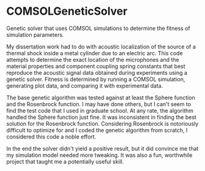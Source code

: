 # COMSOLGeneticSolver
Genetic solver that uses COMSOL simulations to determine the fitness of simulation parameters.

My dissertation work had to do with acoustic localization of the source of a thermal shock inside a metal cylinder due to an electric arc. This code attempts to determine the exact location of the microphones and the material properties and component coupling spring constants that best reproduce the acoustic signal data obtained during experiments using a genetic solver. Fitness is determined by running a COMSOL simulation, generating plot data, and comparing it with experimental data.

The base genetic algorithm was tested against at least the Sphere function and the Rosenbrock function. I may have done others, but I can't seem to find the test code that I used in graduate school. At any rate, the algorithm handled the Sphere function just fine. It was inconsistent in finding the best solution for the Rosenbrock function. Considering Rosenbrock is notoriously difficult to optimize for and I coded the genetic algorithm from scratch, I considered this code a noble effort.

In the end the solver didn't yield a positive result, but it did convince me that my simulation model needed more tweaking. It was also a fun, worthwhile project that taught me a potentially useful skill.

